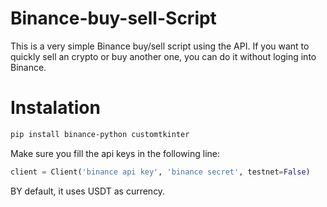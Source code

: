 # Binance-buy-sell-Script
This is a very simple Binance buy/sell script using the API. If you want to quickly sell an crypto or buy another one, you can do it without loging into Binance.

# Instalation
```bash
pip install binance-python customtkinter
```
Make sure you fill the api keys in the following line:
```py
client = Client('binance api key', 'binance secret', testnet=False)
```
BY default, it uses USDT as currency.


